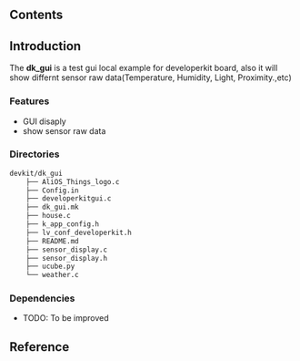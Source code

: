 ## Contents

## Introduction

The **dk_gui** is a test gui local example for developerkit board, also it will show differnt sensor raw data(Temperature, Humidity, Light, Proximity.,etc)

### Features

- GUI disaply
- show sensor raw data

### Directories

```sh
devkit/dk_gui
	├── AliOS_Things_logo.c
	├── Config.in
	├── developerkitgui.c
	├── dk_gui.mk
	├── house.c
	├── k_app_config.h
	├── lv_conf_developerkit.h
	├── README.md
	├── sensor_display.c
	├── sensor_display.h
	├── ucube.py
	└── weather.c
```

### Dependencies

- TODO: To be improved

## Reference